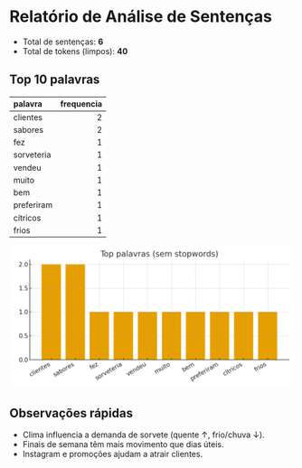 # Relatório de Análise de Sentenças

- Total de sentenças: **6**
- Total de tokens (limpos): **40**
## Top 10 palavras

| palavra    |   frequencia |
|:-----------|-------------:|
| clientes   |            2 |
| sabores    |            2 |
| fez        |            1 |
| sorveteria |            1 |
| vendeu     |            1 |
| muito      |            1 |
| bem        |            1 |
| preferiram |            1 |
| cítricos   |            1 |
| frios      |            1 |


![Top palavras](keywords_bar.png)

## Observações rápidas

- Clima influencia a demanda de sorvete (quente ↑, frio/chuva ↓).
- Finais de semana têm mais movimento que dias úteis.
- Instagram e promoções ajudam a atrair clientes.
